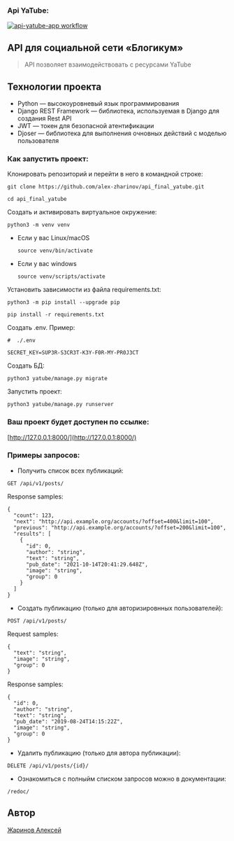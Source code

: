 ### Api YaTube:

[![api-yatube-app workflow](https://github.com/alex-zharinov/api_final_yatube/actions/workflows/main.yml/badge.svg)](https://github.com/alex-zharinov/api_final_yatube/actions/workflows/main.yml)

## API для социальной сети «Блогикум»
> API позволяет взаимодействовать с ресурсами YaTube

## Технологии проекта
- Python — высокоуровневый язык программирования
- Django REST Framework — библиотека, используемая в Django для создания Rest API
- JWT — токен для безопасной атентификации
- Djoser — библиотека для выполнения очновных действий с моделью пользователя

### Как запустить проект:
Клонировать репозиторий и перейти в него в командной строке:

```
git clone https://github.com/alex-zharinov/api_final_yatube.git
```

```
cd api_final_yatube
```

Cоздать и активировать виртуальное окружение:

```
python3 -m venv venv
```

* Если у вас Linux/macOS

    ```
    source venv/bin/activate
    ```

* Если у вас windows

    ```
    source venv/scripts/activate
    ```

Установить зависимости из файла requirements.txt:

```
python3 -m pip install --upgrade pip
```

```
pip install -r requirements.txt
```

Создать .env. Пример:

```
#  ./.env

SECRET_KEY=SUP3R-S3CR3T-K3Y-F0R-MY-PR0J3CT
```

Создать БД:

```
python3 yatube/manage.py migrate
```

Запустить проект:

```
python3 yatube/manage.py runserver
```

### Ваш проект будет доступен по ссылке:
[http://127.0.0.1:8000/](http://127.0.0.1:8000/)

### Примеры запросов:

- Получить список всех публикаций:
```
GET /api/v1/posts/
```
Response samples:
```
{
  "count": 123,
  "next": "http://api.example.org/accounts/?offset=400&limit=100",
  "previous": "http://api.example.org/accounts/?offset=200&limit=100",
  "results": [
    {
      "id": 0,
      "author": "string",
      "text": "string",
      "pub_date": "2021-10-14T20:41:29.648Z",
      "image": "string",
      "group": 0
    }
  ]
}
```
- Создать публикацию (только для авторизировнных пользователей):
```
POST /api/v1/posts/
```
Request samples:
```
{
  "text": "string",
  "image": "string",
  "group": 0
}
```
Response samples:
```
{
  "id": 0,
  "author": "string",
  "text": "string",
  "pub_date": "2019-08-24T14:15:22Z",
  "image": "string",
  "group": 0
}
```
- Удалить публикацию (только для автора публикации):
```
DELETE /api/v1/posts/{id}/
```
- Ознакомиться с полныйм списком запросов можно в документации:
```
/redoc/
```

## Автор
[Жаринов Алексей](https://github.com/alex-zharinov)
